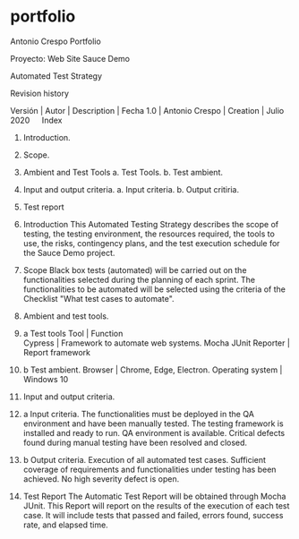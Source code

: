 ﻿# portfolio
Antonio Crespo Portfolio

Proyecto: Web Site Sauce Demo

Automated Test Strategy

Revision history

Versión  |  	Autor   	   |  Description |	   Fecha
  1.0    |   Antonio Crespo	   |   Creation	  |   Julio 2020
 
Index
1.	Introduction.
2.	Scope.
3.	Ambient and Test Tools
    a.	Test Tools.
    b.	Test ambient.
4.	Input and output criteria.
    a.	Input criteria.
    b.	Output critiria.
5.	Test report

1.  Introduction
This Automated Testing Strategy describes the scope of testing, the testing environment, the resources required, the tools to use, the risks, contingency plans, and the test execution schedule for the Sauce Demo project.

2. Scope
Black box tests (automated) will be carried out on the functionalities selected during the planning of each sprint.
The functionalities to be automated will be selected using the criteria of the Checklist "What test cases to automate".

3. Ambient and test tools.

3. a Test tools
    Tool                    |   Function    
Cypress	                    |  Framework to automate web systems.
Mocha JUnit Reporter        |  Report framework

3. b Test ambient.
Browser          | Chrome, Edge, Electron.
Operating system | Windows 10

4. Input and output criteria.

4. a Input criteria.
The functionalities must be deployed in the QA environment and have been manually tested.
The testing framework is installed and ready to run.
QA environment is available.
Critical defects found during manual testing have been resolved and closed.

4. b Output criteria.
Execution of all automated test cases.
Sufficient coverage of requirements and functionalities under testing has been achieved.
No high severity defect is open.

5. Test Report
The Automatic Test Report will be obtained through Mocha JUnit. This Report will report on the results of the execution of each test case. It will include tests that passed and failed, errors found, success rate, and elapsed time.

